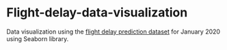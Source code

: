 # Flight-delay-data-visualization
Data visualization using the [flight delay prediction dataset](https://www.kaggle.com/divyansh22/flight-delay-prediction/data#) for January 2020 using Seaborn library.
